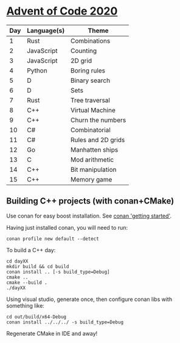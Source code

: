 # [Advent of Code 2020](https://adventofcode.com/2020)

| Day | Language(s) | Theme |
|-----|-------------|-------|
|   1 | Rust        | Combinations |
|   2 | JavaScript  | Counting |
|   3 | JavaScript  | 2D grid |
|   4 | Python      | Boring rules |
|   5 | D           | Binary search |
|   6 | D           | Sets |
|   7 | Rust        | Tree traversal |
|   8 | C++         | Virtual Machine |
|   9 | C++         | Churn the numbers |
|  10 | C#          | Combinatorial |
|  11 | C#          | Rules and 2D grids |
|  12 | Go          | Manhatten ships |
|  13 | C           | Mod arithmetic |
|  14 | C++         | Bit manipulation |
|  15 | C++         | Memory game |


## Building C++ projects (with conan+CMake)

Use conan for easy boost installation. See [conan 'getting started'](https://docs.conan.io/en/latest/getting_started.html).

Having just installed conan, you will need to run:

```
conan profile new default --detect
```

To build a C++ day:

```
cd dayXX
mkdir build && cd build
conan install .. [-s build_type=Debug]
cmake ..
cmake --build .
./dayXX
```

Using visual studio, generate once, then configure conan libs with something like:

```
cd out/build/x64-Debug
conan install ../../../ -s build_type=Debug
```

Regenerate CMake in IDE and away!
